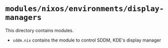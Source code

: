 # `modules/nixos/environments/display-managers`
This directory contains modules.
- `sddm.nix` contains the module to control SDDM, KDE's display manager
